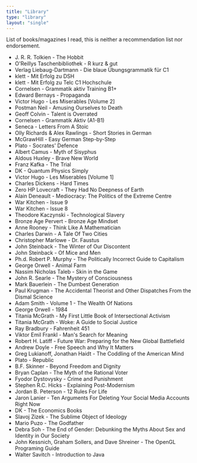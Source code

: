 ```yaml
---
title: "Library"
type: "library"
layout: "single"
---
```


List of books/magazines I read, this is neither a recommendation list nor endorsement.

- J. R. R. Tolkien - The Hobbit
- O'Reillys Taschenbibliothek - R kurz & gut
- Verlag Liebaug-Dartmann - Die blaue Übungsgrammatik für C1
- klett - Mit Erfolg zu DSH
- klett - Mit Erfolg zu Telc C1 Hochschule
- Cornelsen - Grammatik aktiv Training B1+
- Edward Bernays - Propaganda
- Victor Hugo - Les Miserables [Volume 2]
- Postman Neil - Amusing Ourselves to Death
- Geoff Colvin - Talent is Overrated
- Cornelsen - Grammatik Aktiv (A1-B1)
- Seneca - Letters From A Stoic
- Olly Richards & Alex Rawlings - Short Stories in German
- McGrawHill - Easy German Step-by-Step
- Plato - Socrates' Defence
- Albert Camus - Myth of Sisyphus
- Aldous Huxley - Brave New World
- Franz Kafka - The Trial
- DK - Quantum Physics Simply
- Victor Hugo - Les Miserables [Volume 1]
- Charles Dickens - Hard Times
- Zero HP Lovecraft - They Had No Deepness of Earth
- Alain Deneault - Mediocracy: The Politics of the Extreme Centre
- War Kitchen - Issue 9
- War Kitchen - Issue 8
- Theodore Kaczynski - Technological Slavery
- Bronze Age Pervert - Bronze Age Mindset
- Anne Rooney - Think Like A Mathematician
- Charles Darwin - A Tale Of Two Cities
- Christopher Marlowe - Dr. Faustus
- John Steinback - The Winter of Our Discontent
- John Steinback - Of Mice and Men
- Ph.d. Robert P. Murphy - The Politically Incorrect Guide to Capitalism
- George Orwell - Animal Farm
- Nassim Nicholas Taleb - Skin in the Game
- John R. Searle - The Mystery of Consciousness
- Mark Bauerlein - The Dumbest Generation
- Paul Krugman - The Accidental Theorist and Other Dispatches From the Dismal Science
- Adam Smith - Volume 1 - The Wealth Of Nations
- George Orwell - 1984
- Titania McGrath - My First Little Book of Intersectional Activism
- Titania McGrath - Woke: A Guide to Social Justice
- Ray Bradbury - Fahrenheit 451
- Viktor Emil Frankl - Man's Search for Meaning
- Robert H. Latiff - Future War: Preparing for the New Global Battlefield
- Andrew Doyle - Free Speech and Why It Matters
- Greg Lukianoff, Jonathan Haidt - The Coddling of the American Mind
- Plato - Republic
- B.F. Skinner - Beyond Freedom and Dignity
- Bryan Caplan - The Myth of the Rational Voter
- Fyodor Dystovysky - Crime and Punishment
- Stephen R.C. Hicks - Explaining Post-Modernism
- Jordan B. Peterson - 12 Rules For Life
- Jaron Lanier - Ten Arguments For Deleting Your Social Media Accounts Right Now
- DK - The Economics Books
- Slavoj Zizek - The Sublime Object of Ideology
- Mario Puzo - The Godfather
- Debra Soh - The End of Gender: Debunking the Myths About Sex and Identity in Our Society
- John Kessnich, Graham Sollers, and Dave Shreiner - The OpenGL Programing Guide
- Walter Savitch - Introduction to Java
